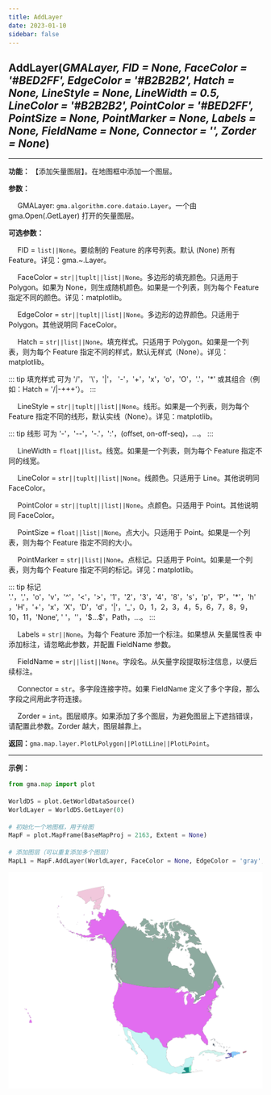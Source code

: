 ```yaml
---
title: AddLayer
date: 2023-01-10
sidebar: false
---
```


## **AddLayer**(*GMALayer, FID = None, FaceColor = '#BED2FF', EdgeColor = '#B2B2B2', Hatch = None, LineStyle = None, LineWidth = 0.5, LineColor = '#B2B2B2', PointColor = '#BED2FF', PointSize = None, PointMarker = None, Labels = None, FieldName = None, Connector = '', Zorder = None*)<Badge text="1.1.2 +"/> 

---

**功能：** 【添加矢量图层】。在地图框中添加一个图层。

**参数：**

&emsp; GMALayer: `gma.algorithm.core.dataio.Layer`。一个由 gma.Open(.GetLayer) 打开的矢量图层。

**可选参数：**

&emsp; FID = `list||None`。要绘制的 Feature 的序号列表。默认 (None) 所有 Feature。详见：gma.~.Layer。

&emsp; FaceColor = `str||tuplt||list||None`。多边形的填充颜色。只适用于 Polygon。如果为 None，则生成随机颜色。如果是一个列表，则为每个 Feature 指定不同的颜色。详见：matplotlib。

&emsp; EdgeColor = `str||tuplt||list||None`。多边形的边界颜色。只适用于 Polygon。其他说明同 FaceColor。

&emsp; Hatch = `str||list||None`。填充样式。只适用于 Polygon。如果是一个列表，则为每个 Feature 指定不同的样式，默认无样式（None）。详见：matplotlib。

::: tip 填充样式
可为 '/'， '\\'，'|'， '-'，'+'，'x'，'o'，'O'，'.'，'*' 或其组合（例如：Hatch = '/|-+++'）。
:::

&emsp; LineStyle = `str||tuplt||list||None`。线形。如果是一个列表，则为每个 Feature 指定不同的线形，默认实线（None）。详见：matplotlib。

::: tip 线形
可为 '-'，'--'，'-.'，':'，(offset, on-off-seq)，...。
:::

&emsp; LineWidth = `float||list`。线宽。如果是一个列表，则为每个 Feature 指定不同的线宽。

&emsp; LineColor = `str||tuplt||list||None`。线颜色。只适用于 Line。其他说明同 FaceColor。

&emsp; PointColor = `str||tuplt||list||None`。点颜色。只适用于 Point。其他说明同 FaceColor。

&emsp; PointSize = `float||list||None`。点大小。只适用于 Point。如果是一个列表，则为每个 Feature 指定不同的大小。

&emsp; PointMarker = `str||list||None`。点标记。只适用于 Point。如果是一个列表，则为每个 Feature 指定不同的标记。详见：matplotlib。

::: tip 标记
'.'，','，'o'，'v'，'^'，'<'，'>'，'1'，'2'，'3'，'4'，'8'，'s'，'p'，'P'，'*'，'h'，'H'，'+'，'x'，'X'，'D'，'d'，'|'，'_'，0，1，2，3，4，5，6，7，8，9，10，11，'None',  ' '，''，'\$...\$'，Path，...。
:::

&emsp; Labels = `str||None`。为每个 Feature 添加一个标注。如果想从 矢量属性表 中添加标注，请忽略此参数，并配置 FieldName 参数。

&emsp; FieldName = `str||list||None`。字段名。从矢量字段提取标注信息，以便后续标注。

&emsp; Connector = `str`。多字段连接字符。如果 FieldName 定义了多个字段，那么字段之间用此字符连接。

&emsp; Zorder = `int`。图层顺序。如果添加了多个图层，为避免图层上下遮挡错误，请配置此参数。Zorder 越大，图层越靠上。

**返回：**`gma.map.layer.PlotLPolygon||PlotLLine||PlotLPoint`。

---

**示例：**
```python
from gma.map import plot

WorldDS = plot.GetWorldDataSource()
WorldLayer = WorldDS.GetLayer(0)

# 初始化一个地图框，用于绘图
MapF = plot.MapFrame(BaseMapProj = 2163, Extent = None)

# 添加图层（可以重复添加多个图层）
MapL1 = MapF.AddLayer(WorldLayer, FaceColor = None, EdgeColor = 'gray', LineWidth = 0.1)
```
![](/map/AddLayer.png)

